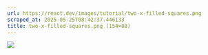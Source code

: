 ```yaml
---
url: https://react.dev/images/tutorial/two-x-filled-squares.png
scraped_at: 2025-05-25T08:42:37.446133
title: two-x-filled-squares.png (154×88)
---
```


![](https://react.dev/images/tutorial/two-x-filled-squares.png)

